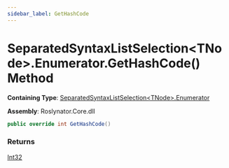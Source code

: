 ```yaml
---
sidebar_label: GetHashCode
---
```


# SeparatedSyntaxListSelection&lt;TNode&gt;\.Enumerator\.GetHashCode\(\) Method

**Containing Type**: [SeparatedSyntaxListSelection&lt;TNode&gt;.Enumerator](../index.md)

**Assembly**: Roslynator\.Core\.dll

```csharp
public override int GetHashCode()
```

### Returns

[Int32](https://docs.microsoft.com/en-us/dotnet/api/system.int32)

